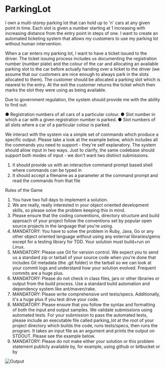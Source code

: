 # ParkingLot

I own a multi-storey parking lot that can hold up to 'n' cars at any given point in time. Each slot is given a number starting at 1 increasing with increasing distance from the entry point in steps of one. I want to create an automated ticketing system that allows my customers to use my parking lot without human intervention.

When a car enters my parking lot, I want to have a ticket issued to the driver. The ticket issuing process includes us documenting the registration number (number plate) and the colour of the car and allocating an available parking slot to the car before actually handing over a ticket to the driver (we assume that our customers are nice enough to always park in the slots allocated to them). The customer should be allocated a parking slot which is nearest to the entry. At the exit the customer returns the ticket which then marks the slot they were using as being available.

Due to government regulation, the system should provide me with the ability to find out:

● Registration numbers of all cars of a particular colour.
● Slot number in which a car with a given registration number is parked.
● Slot numbers of all slots where a car of a particular colour is parked.

We interact with the system via a simple set of commands which produce a specific output. Please take a look at the example below, which includes all the commands you need to support - they're self explanatory. The system should allow input in two ways. Just to clarify, the same codebase should support both modes of input - we don't want two distinct submissions.

1. It should provide us with an interactive command prompt based shell where commands can be typed in
2. It should accept a filename as a parameter at the command prompt and read the commands from that file

Rules of the Game

1. You have two full days to implement a solution.
2. We are really, really interested in your object oriented development skills, so
   please solve the problem keeping this in mind.
3. Please ensure that the coding conventions, directory structure and build
   approach of your project follow the conventions set by popular open source projects in the language that you're using.
4. MANDATORY: You have to solve the problem in Ruby, Java, Go or any other
   object oriented language without using any external libraries/gems except for a testing library for TDD. Your solution must build+run on Linux.
5. MANDATORY: Please use Git for version control. We expect you to send us a
   standard zip or tarball of your source code when you're done that includes Git metadata (the .git folder) in the tarball so we can look at your commit logs and understand how your solution evolved. Frequent commits are a huge plus.
6. MANDATORY: Please do not check in class files, jars or other libraries or output from the build process. Use a standard build automation and dependency system like ant/maven/rake.
7. MANDATORY: Please write comprehensive unit tests/specs. Additionally, it's a
   huge plus if you test drive your code.
8. MANDATORY: Please ensure that you follow the syntax and formatting of both the input and output samples. We validate submissions using automated tests. For your submission to pass the automated tests, please include an executable file called parking_lot at the root of your project directory which builds the code, runs tests/specs, then runs the program. It takes an input file as an argument and prints the output on STDOUT. Please see the example below.
9. MANDATORY: Please do not make either your solution or this problem
   statement publicly available by, for example, using github or bitbucket or by

![Output](img/run.png?raw=true)
